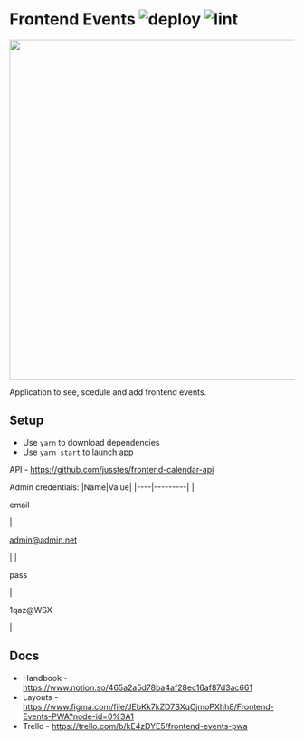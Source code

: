 # Frontend Events ![deploy](https://github.com/DanTrofimov/fe-calendar/actions/workflows/deploy.yml/badge.svg) ![lint](https://github.com/DanTrofimov/fe-calendar/actions/workflows/lint.yml/badge.svg)

<img src="https://user-images.githubusercontent.com/44056222/154472716-1b01abac-4cc1-4ab5-bbdb-a1b29df7a4a3.png" width="600"/>

Application to see, scedule and add frontend events.
## Setup

- Use `yarn` to download dependencies
- Use `yarn start` to launch app

API - https://github.com/jusstes/frontend-calendar-api

Admin credentials:
|Name|Value|
|----|---------|
|<p width=300>email</p>|<p width=300>admin@admin.net</p>|
|<p width=300>pass</p>|<p width=300>1qaz@WSX</p>|

## Docs

- Handbook - https://www.notion.so/465a2a5d78ba4af28ec16af87d3ac661
- Layouts - https://www.figma.com/file/JEbKk7kZD7SXqCjmoPXhh8/Frontend-Events-PWA?node-id=0%3A1
- Trello - https://trello.com/b/kE4zDYE5/frontend-events-pwa
